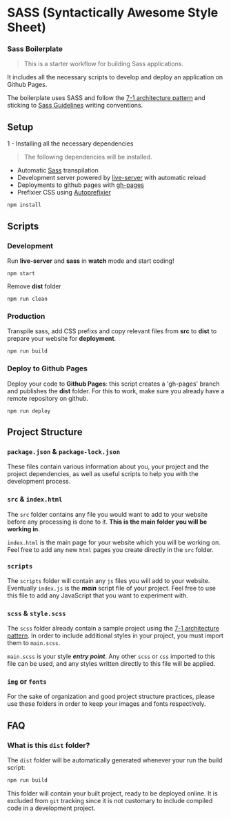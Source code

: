 # SASS (Syntactically Awesome Style Sheet)

###  Sass Boilerplate

> This is a starter workflow for building Sass applications.

It includes all the necessary scripts to develop and deploy an application on Github Pages.

The boilerplate uses SASS and follow the [7-1 architecture pattern](http://sass-guidelin.es/#architecture) and sticking to [Sass Guidelines](http://sass-guidelin.es) writing conventions.


## Setup

1 - Installing all the necessary dependencies

> The following dependencies will be installed.

- Automatic [Sass](https://sass-lang.com/) transpilation
- Development server powered by [live-server](https://www.npmjs.com/package/live-server) with automatic reload
- Deployments to github pages with [gh-pages](https://www.npmjs.com/package/gh-pages)
- Prefixier CSS using [Autoprefixier](https://github.com/postcss/autoprefixer)

```
npm install
```

## Scripts

### Development

Run **live-server** and **sass** in **watch** mode and start coding!

```
npm start
```

Remove **dist** folder

```
npm run clean
```

### Production

Transpile sass, add CSS prefixs and copy relevant files from **src** to **dist** to prepare your website for **deployment**.

```
npm run build
```

### Deploy to Github Pages

Deploy your code to **Github Pages**: this script creates a 'gh-pages' branch and publishes the **dist** folder. For this to work, make sure you already have a remote repository on github.

```
npm run deploy
```

## Project Structure

### `package.json` & `package-lock.json`

These files contain various information about you, your project and the project dependencies, as well as useful scripts to help you with the development process.

### `src` & `index.html`

The `src` folder contains any file you would want to add to your website before any processing is done to it. **This is the main folder you will be working in**.

`index.html` is the main page for your website which you will be working on. Feel free to add any new `html` pages you create directly in the `src` folder.

### `scripts`

The `scripts` folder will contain any `js` files you will add to your website. Eventually `index.js` is the _**main**_ script file of your project. Feel free to use this file to add any JavaScript that you want to experiment with.

### `scss` & `style.scss`

The `scss` folder already contain a sample project using the [7-1 architecture pattern](http://sass-guidelin.es/#architecture). In order to include additional styles in your project, you must import them to `main.scss`.

`main.scss` is your style _**entry point**_. Any other `scss` or `css` imported to this file can be used, and any styles written directly to this file will be applied.

### `img` or `fonts`

For the sake of organization and good project structure practices, please use these folders in order to keep your images and fonts respectively.

## FAQ

### What is this `dist` folder?

The `dist` folder will be automatically generated whenever your run the build script:

```bash
npm run build
```

This folder will contain your built project, ready to be deployed online. It is excluded from `git` tracking since it is not customary to include compiled code in a development project.